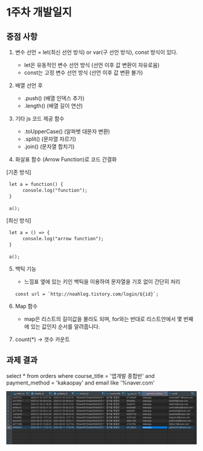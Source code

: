 # 1주차 개발일지   

중점 사항
------------ 
1. 변수 선언 = let(최신 선언 방식) or var(구 선언 방식), const 방식이 있다.
     - let은 유동적인 변수 선언 방식 (선언 이후 값 변환이 자유로움)
     - const는 고정 변수 선언 방식 (선언 이후 값 변환 불가)


2. 배열 선언 후 
     - .push() (배열 인덱스 추가)
     - .length() (배열 길이 연산)

3. 기타 js 코드 제공 함수
     - .toUpperCase() (알파벳 대문자 변환)
     - .split() (문자열 자르기)
     - .join() (문자열 합치기)

4. 화살표 함수 (Arrow Function)로 코드 간결화

[기존 방식]

     let a = function() {
          console.log("function");
     }

     a();

[최신 방식]

     let a = () => {
          console.log("arrow function");
     }

     a();

5. 백틱 기능
     - 느낌표 옆에 있는 키인 백틱을 이용하여 문자열을 기호 없이 간단히 처리
     
     ``const url = `http://noahlog.tistory.com/login/${id}`; ``

6. Map 함수
     - map은 리스트의 길이값을 몰라도 되며, for와는 반대로 리스트안에서 몇 번째에 있는 값인지 순서를 알려줍니다.
     
7. count(*) -> 갯수 카운트

과제 결과
------------
select * from orders where course_title = '앱개발 종합반' and payment_method = 'kakaopay' and email like '%naver.com'



<img src="https://github.com/wntjs2536/Sparta_Esay_SQL/blob/main/img/1%EC%A3%BC%EC%B0%A8%20%EA%B3%BC%EC%A0%9C.jpg?raw=true"/>
